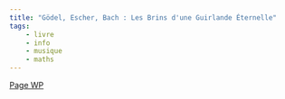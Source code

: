 ```yaml
---
title: "Gödel, Escher, Bach : Les Brins d'une Guirlande Éternelle"
tags:
    - livre
    - info
    - musique
    - maths
---
```


[Page WP](https://fr.wikipedia.org/wiki/G%C3%B6del,_Escher,_Bach_:_Les_Brins_d%27une_Guirlande_%C3%89ternelle)
